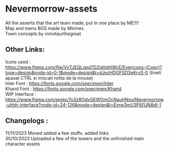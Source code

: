 # Nevermorrow-assets
All the asserts that the art team made, put in one place by ME!!!!\
Map and menu BGS made by Minines\
Town concepts by minotaurthegreat

## Other Links:
Icons used : https://www.figma.com/file/VyTJEQLopd7D2jaVphlWcE/Evericons-(Copy)?type=design&node-id=0-1&mode=design&t=dJezHDGFSD3eKrvS-0 (tineti apasat CTRL si miscati rotita de la mouse) \
Inter Font : https://fonts.google.com/specimen/Inter \
Khand Font : https://fonts.google.com/specimen/Khand \
WIP Interface : https://www.figma.com/proto/7o3z8OdvGEWOmOcNauHNxu/Nevermorrow-uhhh-interface?node-id=24-126&mode=design&t=Emw3mU3F6I1JN8dI-1 

## Changelogs :
11/11/2023 Moved added a few stuffs. added links\
30/10/2023 Uploaded a few of the towers and the unfinished main character assets
